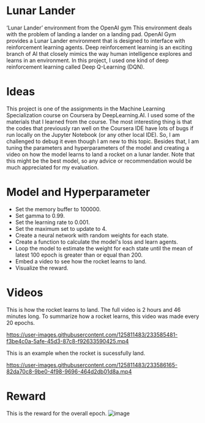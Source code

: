 # Lunar Lander
‘Lunar Lander’ environment from the OpenAI gym This environment deals with the problem of landing a lander on a landing pad. OpenAI Gym provides a Lunar Lander environment that is designed to interface with reinforcement learning agents. Deep reinforcement learning is an exciting branch of AI that closely mimics the way human intelligence explores and learns in an environment. In this project, I used one kind of deep reinforcement learning called Deep Q-Learning (DQN).

# Ideas
This project is one of the assignments in the Machine Learning Specialization course on Coursera by DeepLearning.AI. I used some of the materials that I learned from the course. The most interesting thing is that the codes that previously ran well on the Coursera IDE have lots of bugs if run locally on the Jupyter Notebook (or any other local IDE). So, I am challenged to debug it even though I am new to this topic. Besides that, I am tuning the parameters and hyperparameters of the model and creating a video on how the model learns to land a rocket on a lunar lander. Note that this might be the best model, so any advice or recommendation would be much appreciated for my evaluation.

# Model and Hyperparameter
* Set the memory buffer to 100000.
* Set gamma to 0.99.
* Set the learning rate to 0.001.
* Set the maximum set to update to 4.
* Create a neural network with random weights for each state.
* Create a function to calculate the model's loss and learn agents.
* Loop the model to estimate the weight for each state until the mean of latest 100 epoch is greater than or equal than 200.
* Embed a video to see how the rocket learns to land.
* Visualize the reward.

# Videos
This is how the rocket learns to land. The full video is 2 hours and 46 minutes long. To summarize how a rocket learns, this video was made every 20 epochs.


https://user-images.githubusercontent.com/125811483/233585481-f3be4c0a-5afe-45d3-87c8-f92633590425.mp4


This is an example when the rocket is sucessfully land.


https://user-images.githubusercontent.com/125811483/233586165-82da70c8-9be0-4f98-9696-464d2db01d8a.mp4



# Reward
This is the reward for the overall epoch.
![image](https://user-images.githubusercontent.com/125811483/233580729-c6715d32-7c3c-41b7-9bae-32b5192a90d3.png)


